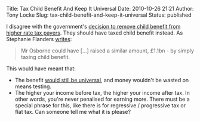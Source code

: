 Title: Tax Child Benefit And Keep It Universal
Date: 2010-10-26 21:21
Author: Tony Locke
Slug: tax-child-benefit-and-keep-it-universal
Status: published

I disagree with the government's [decision to remove child benefit from higher rate tax payers](http://www.bbc.co.uk/news/uk-politics-11464300). They should have taxed child benefit instead. As Stephanie Flanders [writes](http://www.bbc.co.uk/blogs/thereporters/stephanieflanders/2010/10/no_such_thing_as_an_easy.html):  
> Mr Osborne could have \[...\] raised a similar amount, £1.1bn - by simply taxing child benefit.

This would have meant that:  

-   The benefit [would still be universal](http://www.polifesto.com/policies/24/), and money wouldn't be wasted on means testing.
-   The higher your income before tax, the higher your income after tax. In other words, you're never penalised for earning more. There must be a special phrase for this, like there is for regressive / progressive tax or flat tax. Can someone tell me what it is please?

